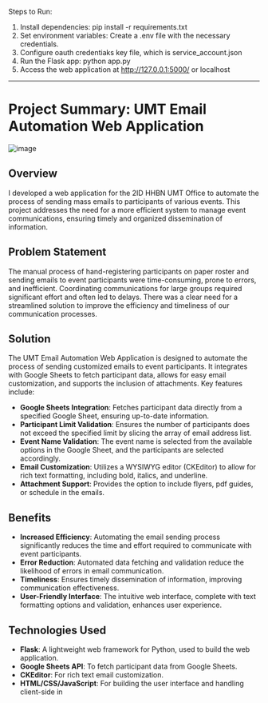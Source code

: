 Steps to Run:
1. Install dependencies: pip install -r requirements.txt
2. Set environment variables: Create a .env file with the necessary credentials.
3. Configure oauth credentiaks key file, which is service_account.json
4. Run the Flask app: python app.py
5. Access the web application at http://127.0.0.1:5000/ or localhost
-----
# Project Summary: UMT Email Automation Web Application
![image](https://github.com/user-attachments/assets/ce5bdaf9-8b52-45ed-bd94-658262507918)

## Overview
I developed a web application for the 2ID HHBN UMT Office to automate the process of sending mass emails to participants of various events. This project addresses the need for a more efficient system to manage event communications, ensuring timely and organized dissemination of information.

## Problem Statement
The manual process of hand-registering participants on paper roster and sending emails to event participants were time-consuming, prone to errors, and inefficient. Coordinating communications for large groups required significant effort and often led to delays. There was a clear need for a streamlined solution to improve the efficiency and timeliness of our communication processes.

## Solution
The UMT Email Automation Web Application is designed to automate the process of sending customized emails to event participants. It integrates with Google Sheets to fetch participant data, allows for easy email customization, and supports the inclusion of attachments. Key features include:

- **Google Sheets Integration**: Fetches participant data directly from a specified Google Sheet, ensuring up-to-date information.
- **Participant Limit Validation**: Ensures the number of participants does not exceed the specified limit by slicing the array of email address list.
- **Event Name Validation**: The event name is selected from the available options in the Google Sheet, and the participants are selected accordingly.
- **Email Customization**: Utilizes a WYSIWYG editor (CKEditor) to allow for rich text formatting, including bold, italics, and underline.
- **Attachment Support**: Provides the option to include flyers, pdf guides, or schedule in the emails.

## Benefits
- **Increased Efficiency**: Automating the email sending process significantly reduces the time and effort required to communicate with event participants.
- **Error Reduction**: Automated data fetching and validation reduce the likelihood of errors in email communication.
- **Timeliness**: Ensures timely dissemination of information, improving communication effectiveness.
- **User-Friendly Interface**: The intuitive web interface, complete with text formatting options and validation, enhances user experience.

## Technologies Used
- **Flask**: A lightweight web framework for Python, used to build the web application.
- **Google Sheets API**: To fetch participant data from Google Sheets.
- **CKEditor**: For rich text email customization.
- **HTML/CSS/JavaScript**: For building the user interface and handling client-side in
